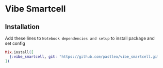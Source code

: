 # Vibe Smartcell

## Installation

Add these lines to `Notebook dependencies and setup` to install package and set config

```elixir
Mix.install([
  {:vibe_smartcell, git: "https://github.com/pastleo/vibe_smartcell.git", tag: "0.1.1"},
])
```
